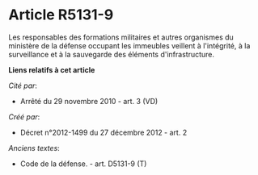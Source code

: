 # Article R5131-9

Les responsables des formations militaires et autres organismes du ministère de la défense occupant les immeubles veillent à
l'intégrité, à la surveillance et à la sauvegarde des éléments d'infrastructure.

**Liens relatifs à cet article**

_Cité par_:

  - Arrêté du 29 novembre 2010 - art. 3 (VD)

_Créé par_:

  - Décret n°2012-1499 du 27 décembre 2012 - art. 2

_Anciens textes_:

  - Code de la défense. - art. D5131-9 (T)
